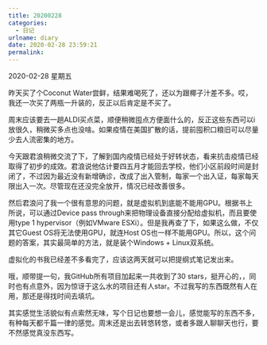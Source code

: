 ```yaml
---
title: 20200228
categories:
  - 日记
urlname: diary
date: 2020-02-28 23:59:21
permalink:
---
```

2020-02-28 星期五

昨天买了个Coconut Water尝鲜，结果难喝死了，还以为跟椰子汁差不多。哎，我还一次买了两瓶一升装的，反正以后肯定是不买了。

周末应该要去一趟ALDI买点菜，顺便稍微囤点方便面什么的，反正这些东西可以i放很久，稍微买多点也没啥。如果疫情在美国扩散的话，提前囤积口粮旧可以尽量少去人流密集的地方。

今天跟君浪稍微交流了下，了解到国内疫情已经处于好转状态，看来抗击疫情已经取得了初步的成效。君浪说他估计要四五月才能回去学校，他们小区前段时间是封闭了，不过因为最近没有新增确诊，改成了出入管制，每家一个出入证，每家每天限出入一次。尽管现在还没完全放开，情况已经改善很多。

然后君浪问了我一个很有意思的问题，就是虚拟机到底能不能用GPU。根据书上所说，可以通过Device pass through来把物理设备直接分配给虚拟机，而且要使用type 1 hypervisor（例如VMware ESXi）。但是我再查了下，如果这么做，不仅其它Guest OS将无法使用GPU，就连Host OS也一样不能用GPU。所以，这个问题的答案，其实最简单的方法，就是装个Windows + Linux双系统。

虚拟化的书我已经差不多看完了，应该这两天就可以把提纲式笔记发出来。

哦，顺带提一句，我GitHub所有项目加起来一共收到了30 stars，挺开心的，，同时也有点意外，因为惊讶于这么水的项目还有人star。不过我写的东西既然有人在用，那还是得找时间去填坑。

其实感觉生活貌似有点索然无味，写个日记也要想一会儿，感觉能写的东西不多，有种每天都千篇一律的感觉。周末还是出去转悠转悠，或者多跟人聊聊天也行，要不然感觉真没东西写。